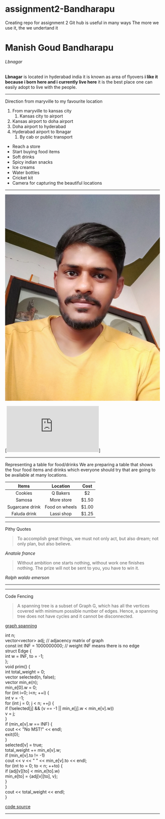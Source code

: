 # assignment2-Bandharapu
Creating repo for assignment 2
Git hub is useful in many ways
The more we use it, the we undertand it
# Manish Goud Bandharapu
###### Lbnagar 
**Lbnagar** is located in hyderabad india it is known as area of flyovers **i like it because i born here and i currently live here**  it is the best place one can easily adopt to live with the people. 

*** 

Direction from maryville to my favourite location
1. From maryville to kansas city
    1. Kansas city to airport
2. Kansas airport to doha airport
3. Doha airport to hyderabad
4. Hyderabad airport to lbnagar
    1. By cab or public transport

* Reach a store
* Start buying food items
* Soft drinks
* Spicy indian snacks 
* Ice creams 
* Water bottles
* Cricket kit
* Camera for capturing the beautiful locations

***

![Image](IMG_20190828_164720.jpg)

[![Link AboutMe](https://github.com/919610362/assignment2-Bandharapu/blob/ad92f34d4f1d7a69ffe65a29c9fae3267bc6baf9/AboutMe.md)]

***

Representing a table for food/drinks
We are preparing a table that shows the four food items and drinks which everyone should try that are going to be available at many locations.

| Items | Location | Cost |
| :---: | :---: | :---: |
| Cookies | Q Bakers | $2 |
| Samosa | More store | $1.50 |
| Sugarcane drink | Food on wheels | $1.00 |
| Faluda drink | Lassi shop | $1.25 |

***

Pithy Quotes
> To accomplish great things, we must not only act, but also dream; not only plan, but also believe.

*Anatole france*

> Without ambition one starts nothing, without work one finishes nothing. The prize will not be sent to you, you have to win it.

*Ralph waldo emerson*

***

***

Code Fencing

> A spanning tree is a subset of Graph G, which has all the vertices covered with minimum possible number of edges. Hence, a spanning tree does not have cycles and it cannot be disconnected.

[graph spanning](https://www.tutorialspoint.com/data_structures_algorithms/spanning_tree.htm)

  int n;  
  vector<vector<int>> adj; // adjacency matrix of graph  
  const int INF = 1000000000; // weight INF means there is no edge  
  struct Edge {  
  int w = INF, to = -1;  
  };  
  void prim() {  
  int total_weight = 0;  
  vector<bool> selected(n, false);  
  vector<Edge> min_e(n);  
  min_e[0].w = 0;  
  for (int i=0; i<n; ++i) {  
  int v = -1;  
  for (int j = 0; j < n; ++j) {  
  if (!selected[j] && (v == -1 || min_e[j].w < min_e[v].w))  
  v = j;  
  }  
  if (min_e[v].w == INF) {  
  cout << "No MST!" << endl;  
  exit(0);  
  }  
  selected[v] = true;  
  total_weight += min_e[v].w;  
  if (min_e[v].to != -1)  
  cout << v << " " << min_e[v].to << endl;  
  for (int to = 0; to < n; ++to) {  
  if (adj[v][to] < min_e[to].w)  
  min_e[to] = {adj[v][to], v};  
  }  
  }  
  cout << total_weight << endl;  
  }  

  [code source](https://cp-algorithms.com/graph/mst_prim.html)

  ***